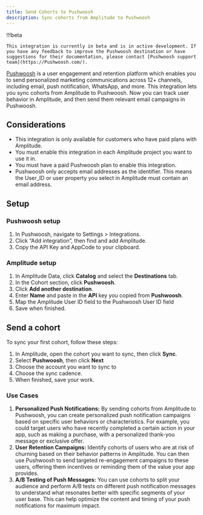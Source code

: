 ```yaml
---
title: Send Cohorts to Pushwoosh
description: Sync cohorts from Amplitude to Pushwoosh
---
```


!!!beta

    This integration is currently in beta and is in active development. If you have any feedback to improve the Pushwoosh destination or have suggestions for their documentation, please contact [Pushwoosh support team](https://Pushwoosh.com/). 

[Pushwoosh](https://Pushwoosh.com/) is a user engagement and retention platform which enables you to send personalized marketing communications across 12+ channels, including email, push notification, WhatsApp, and more. This integration lets you sync cohorts from Amplitude to Pushwoosh. Now you can track user behavior in Amplitude, and then send them relevant email campaigns in Pushwoosh.

## Considerations

- This integration is only available for customers who have paid plans with Amplitude.
- You must enable this integration in each Amplitude project you want to use it in.
- You must have a paid Pushwoosh plan to enable this integration.
- Pushwoosh only accepts email addresses as the identifier. This means the User_ID or user property you select in Amplitude must contain an email address.

## Setup

### Pushwoosh setup

1. In Pushwoosh, navigate to Settings > Integrations.
2. Click “Add integration”, then find and add Amplitude.
3. Copy the API Key and AppCode to your clipboard.

### Amplitude setup

1. In Amplitude Data, click **Catalog** and select the **Destinations** tab.
2. In the Cohort section, click **Pushwoosh**.
3. Click **Add another destination**.
4. Enter **Name** and paste in the **API** key you copied from **Pushwoosh**.
5. Map the Amplitude User ID field to the Pushwoosh User ID field
6. Save when finished.

## Send a cohort

To sync your first cohort, follow these steps:

1. In Amplitude, open the cohort you want to sync, then click **Sync**.
2. Select **Pushwoosh**, then click **Next**
3. Choose the account you want to sync to
4. Choose the sync cadence.
5. When finished, save your work.

### Use Cases

1) **Personalized Push Notifications:** By sending cohorts from Amplitude to Pushwoosh, you can create personalized push notification campaigns based on specific user behaviors or characteristics. For example, you could target users who have recently completed a certain action in your app, such as making a purchase, with a personalized thank-you message or exclusive offer.
2) **User Retention Campaigns:** Identify cohorts of users who are at risk of churning based on their behavior patterns in Amplitude. You can then use Pushwoosh to send targeted re-engagement campaigns to these users, offering them incentives or reminding them of the value your app provides.
3) **A/B Testing of Push Messages:** You can use cohorts to split your audience and perform A/B tests on different push notification messages to understand what resonates better with specific segments of your user base. This can help optimize the content and timing of your push notifications for maximum impact.
